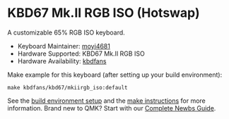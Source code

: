 # KBD67 Mk.II RGB ISO (Hotswap)

A customizable 65% RGB ISO keyboard.

* Keyboard Maintainer: [moyi4681](https://github.com/moyi4681)
* Hardware Supported: KBD67 Mk.II RGB ISO
* Hardware Availability: [kbdfans](https://kbdfans.myshopify.com/)

Make example for this keyboard (after setting up your build environment):

    make kbdfans/kbd67/mkiirgb_iso:default
    
See the [build environment setup](https://docs.qmk.fm/#/getting_started_build_tools) and the [make instructions](https://docs.qmk.fm/#/getting_started_make_guide) for more information. Brand new to QMK? Start with our [Complete Newbs Guide](https://docs.qmk.fm/#/newbs).
